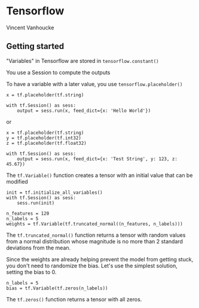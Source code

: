 # Tensorflow

Vincent Vanhoucke

## Getting started

"Variables" in Tensorflow are stored in `tensorflow.constant()`

You use a Session to compute the outputs

To have a variable with a later value, you use `tensorflow.placeholder()`

```
x = tf.placeholder(tf.string)

with tf.Session() as sess:
    output = sess.run(x, feed_dict={x: 'Hello World'})
```
or

```
x = tf.placeholder(tf.string)
y = tf.placeholder(tf.int32)
z = tf.placeholder(tf.float32)

with tf.Session() as sess:
    output = sess.run(x, feed_dict={x: 'Test String', y: 123, z: 45.67})
```

The `tf.Variable()` function creates a tensor with an initial value that can be modified

```
init = tf.initialize_all_variables()
with tf.Session() as sess:
    sess.run(init)

```

```
n_features = 120
n_labels = 5
weights = tf.Variable(tf.truncated_normal((n_features, n_labels)))
```

The `tf.truncated_normal()` function returns a tensor with random values from a normal distribution whose magnitude is no more than 2 standard deviations from the mean.

Since the weights are already helping prevent the model from getting stuck, you don't need to randomize the bias. Let's use the simplest solution, setting the bias to 0.

```
n_labels = 5
bias = tf.Variable(tf.zeros(n_labels))
```

The `tf.zeros()` function returns a tensor with all zeros.
